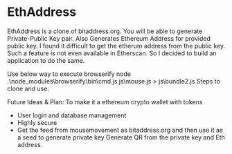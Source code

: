 # EthAddress
EthAddress is a clone of bitaddress.org.
You will be able to generate Private-Public Key pair.
Also Generates Ethereum Address for provided public key. I found it difficult to get the etherum address from the public key. Such a feature is not even available in 
Etherscan. So I decided to build an application to do the same.



Use below way to execute browserify
node .\node_modules\browserify\bin\cmd.js js\mouse.js > js\bundle2.js
Steps to clone and use.

Future Ideas & Plan:
To make it a ethereum crypto wallet with tokens
  - User login and database management
  - Highly secure
  - Get the feed from mousemovement as bitaddress.org and then use it as a seed to generate private key
Generate QR from the private key and Eth address.
